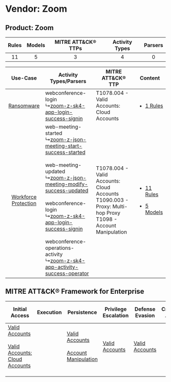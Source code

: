 Vendor: Zoom
============
Product: Zoom
-------------
| Rules | Models | MITRE ATT&CK® TTPs | Activity Types | Parsers |
|:-----:|:------:|:------------------:|:--------------:|:-------:|
|  11   |   5    |         3          |       4        |    0    |

|    Use-Case    | Activity Types/Parsers    | MITRE ATT&CK® TTP    | Content    |
|:----:| ---- | ---- | ---- |
|    [Ransomware](../../../UseCases/uc_ransomware.md)    |  webconference-login<br> ↳[zoom-z-sk4-app-login-success-signin](Ps/pC_zoomzsk4apploginsuccesssignin.md)<br>    | T1078.004 - Valid Accounts: Cloud Accounts<br>    | [<ul><li>1 Rules</li></ul>](RM/r_m_zoom_zoom_Ransomware.md)    |
| [Workforce Protection](../../../UseCases/uc_workforce_protection.md) |  web-meeting-started<br> ↳[zoom-z-json-meeting-start-success-started](Ps/pC_zoomzjsonmeetingstartsuccessstarted.md)<br><br> web-meeting-updated<br> ↳[zoom-z-json-meeting-modify-success-updated](Ps/pC_zoomzjsonmeetingmodifysuccessupdated.md)<br><br> webconference-login<br> ↳[zoom-z-sk4-app-login-success-signin](Ps/pC_zoomzsk4apploginsuccesssignin.md)<br><br> webconference-operations-activity<br> ↳[zoom-z-sk4-app-activity-success-operator](Ps/pC_zoomzsk4appactivitysuccessoperator.md)<br> | T1078.004 - Valid Accounts: Cloud Accounts<br>T1090.003 - Proxy: Multi-hop Proxy<br>T1098 - Account Manipulation<br> | [<ul><li>11 Rules</li></ul><ul><li>5 Models</li></ul>](RM/r_m_zoom_zoom_Workforce_Protection.md) |

MITRE ATT&CK® Framework for Enterprise
--------------------------------------
| Initial Access                                                                                                                                             | Execution | Persistence                                                                                                                                  | Privilege Escalation                                                | Defense Evasion                                                     | Credential Access | Discovery | Lateral Movement | Collection | Command and Control                                                                                                                       | Exfiltration | Impact |
| ---------------------------------------------------------------------------------------------------------------------------------------------------------- | --------- | -------------------------------------------------------------------------------------------------------------------------------------------- | ------------------------------------------------------------------- | ------------------------------------------------------------------- | ----------------- | --------- | ---------------- | ---------- | ----------------------------------------------------------------------------------------------------------------------------------------- | ------------ | ------ |
| [Valid Accounts](https://attack.mitre.org/techniques/T1078)<br><br>[Valid Accounts: Cloud Accounts](https://attack.mitre.org/techniques/T1078/004)<br><br> |           | [Valid Accounts](https://attack.mitre.org/techniques/T1078)<br><br>[Account Manipulation](https://attack.mitre.org/techniques/T1098)<br><br> | [Valid Accounts](https://attack.mitre.org/techniques/T1078)<br><br> | [Valid Accounts](https://attack.mitre.org/techniques/T1078)<br><br> |                   |           |                  |            | [Proxy: Multi-hop Proxy](https://attack.mitre.org/techniques/T1090/003)<br><br>[Proxy](https://attack.mitre.org/techniques/T1090)<br><br> |              |        |